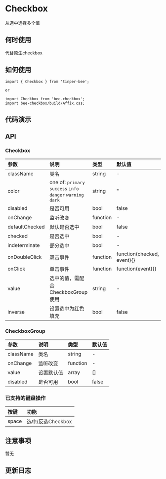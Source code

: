 # Checkbox

从选中选择多个值

## 何时使用
代替原生checkbox

## 如何使用

```
import { Checkbox } from 'tinper-bee';

or

import Checkbox from 'bee-checkbox';
import bee-checkbox/build/Affix.css;

```

## 代码演示

## API

### Checkbox

|参数|说明|类型|默认值|
|:--|:---|:--|:---|
|className|类名|string|-|
|color|one of: `primary` `success` `info` `danger`  `warning` `dark`|string|''|
|disabled|是否可用|bool|false|
|onChange|监听改变|function|-|
|defaultChecked|默认是否选中|bool|false|
|checked|是否选中|bool|-|
|indeterminate|部分选中|bool|-|
|onDoubleClick|双击事件|function|function(checked, event){}|
|onClick|单击事件|function|function(event){}|
|value|选中的值，需配合CheckboxGroup使用|string|-|
|inverse|设置选中为红色填充|bool|false|


### CheckboxGroup

|参数|说明|类型|默认值|
|:--|:---|:--|:---|
|className|类名|string|-|
|onChange|监听改变|function|-|
|value|设置默认值|array|[]|
|disabled|是否可用|bool|false|

### 已支持的键盘操作

|按键|功能|
|:---|:----|
|space |选中/反选Checkbox|

## 注意事项

暂无

## 更新日志

